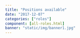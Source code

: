 ```yaml
---
title: "Positions available"
date: "2017-12-07"
categories: ["roles"]
component: [all-roles.html]
banner: "static/img/banner1.jpg"
---
```

